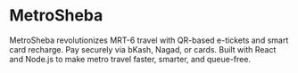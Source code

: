 # MetroSheba

MetroSheba revolutionizes MRT-6 travel with QR-based e-tickets and smart card recharge. Pay securely via bKash, Nagad, or cards. Built with React and Node.js to make metro travel faster, smarter, and queue-free.